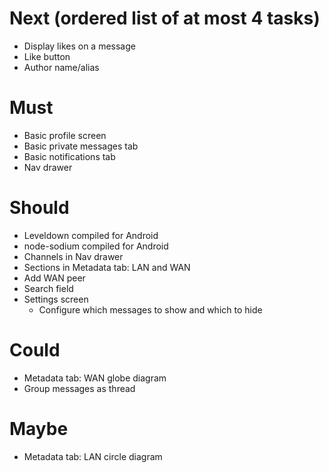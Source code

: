 # Next (ordered list of at most 4 tasks)

- Display likes on a message
- Like button
- Author name/alias

# Must

- Basic profile screen
- Basic private messages tab
- Basic notifications tab
- Nav drawer

# Should

- Leveldown compiled for Android
- node-sodium compiled for Android
- Channels in Nav drawer
- Sections in Metadata tab: LAN and WAN
- Add WAN peer
- Search field
- Settings screen
  - Configure which messages to show and which to hide

# Could

- Metadata tab: WAN globe diagram
- Group messages as thread

# Maybe

- Metadata tab: LAN circle diagram
